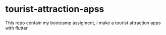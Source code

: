 # tourist-attraction-apss
This repo contain my bootcamp assigment, i make a tourist attraction apps with flutter
